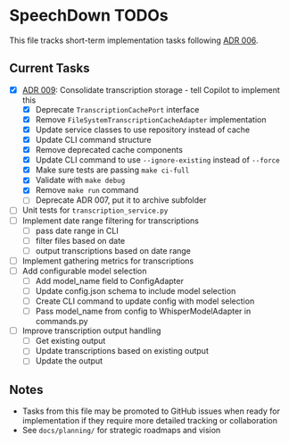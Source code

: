 # SpeechDown TODOs

This file tracks short-term implementation tasks following [ADR 006](docs/adrs/006_task_tracking_approach.md).

## Current Tasks

- [x] [ADR 009](docs/adrs/009_consolidating_transcription_storage.md): Consolidate transcription storage - tell Copilot to implement this
  - [x] Deprecate `TranscriptionCachePort` interface
  - [x] Remove `FileSystemTranscriptionCacheAdapter` implementation
  - [x] Update service classes to use repository instead of cache
  - [x] Update CLI command structure
  - [x] Remove deprecated cache components
  - [x] Update CLI command to use `--ignore-existing` instead of `--force`
  - [x] Make sure tests are passing `make ci-full`
  - [x] Validate with `make debug`
  - [x] Remove `make run` command
  - [ ] Deprecate ADR 007, put it to archive subfolder
- [ ] Unit tests for `transcription_service.py`
- [ ] Implement date range filtering for transcriptions
  - [ ] pass date range in CLI
  - [ ] filter files based on date
  - [ ] output transcriptions based on date range
- [ ] Implement gathering metrics for transcriptions
- [ ] Add configurable model selection
  - [ ] Add model_name field to ConfigAdapter
  - [ ] Update config.json schema to include model selection
  - [ ] Create CLI command to update config with model selection
  - [ ] Pass model_name from config to WhisperModelAdapter in commands.py
- [ ] Improve transcription output handling
  - [ ] Get existing output
  - [ ] Update transcriptions based on existing output
  - [ ] Update the output

## Notes

- Tasks from this file may be promoted to GitHub issues when ready for implementation if they require more detailed tracking or collaboration
- See `docs/planning/` for strategic roadmaps and vision
